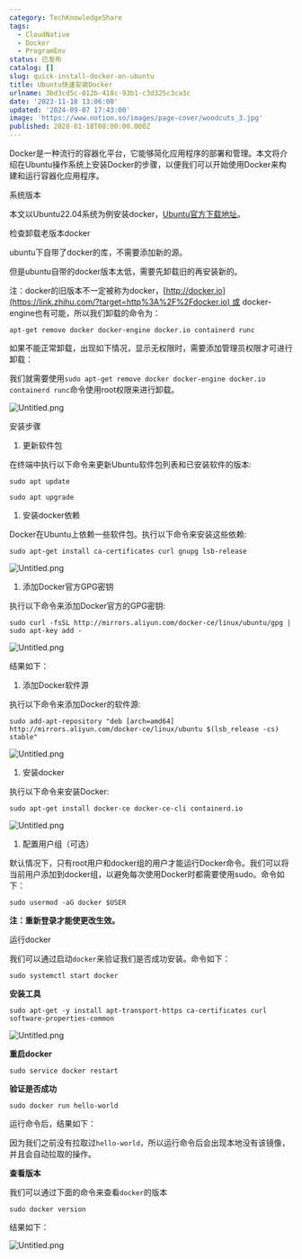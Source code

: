 ```yaml
---
category: TechKnowledgeShare
tags:
  - CloudNative
  - Docker
  - ProgramEnv
status: 已发布
catalog: []
slug: quick-install-docker-on-ubuntu
title: Ubuntu快速安装Docker
urlname: 3bd3cd5c-012b-418c-93b1-c3d325c3ca3c
date: '2023-11-18 13:06:00'
updated: '2024-09-07 17:43:00'
image: 'https://www.notion.so/images/page-cover/woodcuts_3.jpg'
published: 2020-01-18T08:00:00.000Z
---
```


Docker是一种流行的容器化平台，它能够简化应用程序的部署和管理。本文将介绍在Ubuntu操作系统上安装Docker的步骤，以便我们可以开始使用Docker来构建和运行容器化应用程序。


系统版本


本文以Ubuntu22.04系统为例安装docker，[Ubuntu官方下载地址](https://link.zhihu.com/?target=https%3A%2F%2Fubuntu.com%2Fdownload)。


检查卸载老版本docker


ubuntu下自带了docker的库，不需要添加新的源。


但是ubuntu自带的docker版本太低，需要先卸载旧的再安装新的。


注：docker的旧版本不一定被称为docker，[http://docker.io](https://link.zhihu.com/?target=http%3A%2F%2Fdocker.io) 或 docker-engine也有可能，所以我们卸载的命令为：


`apt-get remove docker docker-engine docker.io containerd runc`


如果不能正常卸载，出现如下情况，显示无权限时，需要添加管理员权限才可进行卸载：


我们就需要使用`sudo apt-get remove docker docker-engine docker.io containerd runc`命令使用root权限来进行卸载。


![Untitled.png](https://prod-files-secure.s3.us-west-2.amazonaws.com/5d24fe63-e567-4804-86f9-9fdc62e13082/39952d0f-7851-4550-b715-72a33876c773/Untitled.png?X-Amz-Algorithm=AWS4-HMAC-SHA256&X-Amz-Content-Sha256=UNSIGNED-PAYLOAD&X-Amz-Credential=ASIAZI2LB466QWX5AOJM%2F20250220%2Fus-west-2%2Fs3%2Faws4_request&X-Amz-Date=20250220T053744Z&X-Amz-Expires=3600&X-Amz-Security-Token=IQoJb3JpZ2luX2VjEI7%2F%2F%2F%2F%2F%2F%2F%2F%2F%2FwEaCXVzLXdlc3QtMiJHMEUCIQDnGJ6FVPfyRdsKoIgvEtLDILLTexndU%2BjISYXSHAmiUAIgRH8UzGp2a%2BFI6IwPZFtesbxY%2FWkIRcHNuk%2BtXLLH5hkqiAQIt%2F%2F%2F%2F%2F%2F%2F%2F%2F%2F%2FARAAGgw2Mzc0MjMxODM4MDUiDDx%2FbEq%2BWQOt3I%2BKIircA6q%2Fl1ECsxktuicc8LjIC%2BjnoitC%2FUU7Hdb03vPbPJksU2zwIufpo67XH6G%2FbOuL5Xs5GqlFb%2FZDuFVqbWNqhLg5%2FcLKnJbFEgw97cq3HWyA8m25%2Fig7h4bQ6dQzo7Z5L57MQ2TQNs6K5CdB4KUIIlcr2%2BClVqdQ443Yr62PsuBCeZe9H3RsHRsSLZRvL5v4GdNs77PlHNXWjjLW1dYjlxA4WnLqcWHHEqpZWarE37Q%2BLcgx6MPY%2FKdHGh%2B1u%2Bn5shGK0rJj%2F9NPdZNHTsKdF7Dokig5EGS%2BV1F%2F1%2Foa7OxYZ3MIBES%2F%2BraOSlpMZ5RQOCMS%2FKIQAOXaHGWlQwIdhoF65vQrrHxtLOIfF%2F1MD2o%2FWZMU77yqOhArgfKGF6a%2BFwef3csIq%2B1qQbV3tQt69LtfEAvY9L7Ty1DK2YQ1pG4OxzSAM2hxDjOSKO635UbZtH3L6VnWKb9r%2BHUrwnmvV2%2Fb8f2i7lZY7dITN%2Fz5cL5r%2Fq8sk8q9btd9L9lyKe6E%2BM%2FeIqLKTBpB66wQJRYskN4UAM9Ivd6zzdZW9%2FAXoShK9xWQmOGRKxCRQ%2BMtPIw1jwXSk%2FsIzTpHpL5L5aR4PIz2ji5XF0nOifTzl57%2BEokfbIYmB7xWAyRRkbHVMJT92r0GOqUBxcYdxUlGCeWnbUuqgQJK9pTe1eO4fugKqqpn2GHzKgiHJGRL5E8wWvmSOy2dJY8EjNPFgVwYLZGcRLxgneqU9bNAaSJfXG7w7Sm%2BE4mqgdoRm0zG07Jn1qbOpGmJ9SObLU9bRiAkDdqvXR%2BGXJaOaPKDPoPx%2FohU6BylrVaEyrbXTzgT6%2F3mbxIKV7eddWybiA7MFwWLc3q4CgR9RQT50QWLa4Cx&X-Amz-Signature=2d03f85da1b920223f35ebf0ce6e9d1c4dea7f51b6872a80926182a36f356e3a&X-Amz-SignedHeaders=host&x-id=GetObject)


安装步骤

1. 更新软件包

在终端中执行以下命令来更新Ubuntu软件包列表和已安装软件的版本:


`sudo apt update`


`sudo apt upgrade`

1. 安装docker依赖

Docker在Ubuntu上依赖一些软件包。执行以下命令来安装这些依赖:


`sudo apt-get install ca-certificates curl gnupg lsb-release`


![Untitled.png](https://prod-files-secure.s3.us-west-2.amazonaws.com/5d24fe63-e567-4804-86f9-9fdc62e13082/b5a549a8-6621-4824-a151-93e8b0592f14/Untitled.png?X-Amz-Algorithm=AWS4-HMAC-SHA256&X-Amz-Content-Sha256=UNSIGNED-PAYLOAD&X-Amz-Credential=ASIAZI2LB466QWX5AOJM%2F20250220%2Fus-west-2%2Fs3%2Faws4_request&X-Amz-Date=20250220T053744Z&X-Amz-Expires=3600&X-Amz-Security-Token=IQoJb3JpZ2luX2VjEI7%2F%2F%2F%2F%2F%2F%2F%2F%2F%2FwEaCXVzLXdlc3QtMiJHMEUCIQDnGJ6FVPfyRdsKoIgvEtLDILLTexndU%2BjISYXSHAmiUAIgRH8UzGp2a%2BFI6IwPZFtesbxY%2FWkIRcHNuk%2BtXLLH5hkqiAQIt%2F%2F%2F%2F%2F%2F%2F%2F%2F%2F%2FARAAGgw2Mzc0MjMxODM4MDUiDDx%2FbEq%2BWQOt3I%2BKIircA6q%2Fl1ECsxktuicc8LjIC%2BjnoitC%2FUU7Hdb03vPbPJksU2zwIufpo67XH6G%2FbOuL5Xs5GqlFb%2FZDuFVqbWNqhLg5%2FcLKnJbFEgw97cq3HWyA8m25%2Fig7h4bQ6dQzo7Z5L57MQ2TQNs6K5CdB4KUIIlcr2%2BClVqdQ443Yr62PsuBCeZe9H3RsHRsSLZRvL5v4GdNs77PlHNXWjjLW1dYjlxA4WnLqcWHHEqpZWarE37Q%2BLcgx6MPY%2FKdHGh%2B1u%2Bn5shGK0rJj%2F9NPdZNHTsKdF7Dokig5EGS%2BV1F%2F1%2Foa7OxYZ3MIBES%2F%2BraOSlpMZ5RQOCMS%2FKIQAOXaHGWlQwIdhoF65vQrrHxtLOIfF%2F1MD2o%2FWZMU77yqOhArgfKGF6a%2BFwef3csIq%2B1qQbV3tQt69LtfEAvY9L7Ty1DK2YQ1pG4OxzSAM2hxDjOSKO635UbZtH3L6VnWKb9r%2BHUrwnmvV2%2Fb8f2i7lZY7dITN%2Fz5cL5r%2Fq8sk8q9btd9L9lyKe6E%2BM%2FeIqLKTBpB66wQJRYskN4UAM9Ivd6zzdZW9%2FAXoShK9xWQmOGRKxCRQ%2BMtPIw1jwXSk%2FsIzTpHpL5L5aR4PIz2ji5XF0nOifTzl57%2BEokfbIYmB7xWAyRRkbHVMJT92r0GOqUBxcYdxUlGCeWnbUuqgQJK9pTe1eO4fugKqqpn2GHzKgiHJGRL5E8wWvmSOy2dJY8EjNPFgVwYLZGcRLxgneqU9bNAaSJfXG7w7Sm%2BE4mqgdoRm0zG07Jn1qbOpGmJ9SObLU9bRiAkDdqvXR%2BGXJaOaPKDPoPx%2FohU6BylrVaEyrbXTzgT6%2F3mbxIKV7eddWybiA7MFwWLc3q4CgR9RQT50QWLa4Cx&X-Amz-Signature=f27a97b1c13e224f278dc45e38bfce477ac8fcd089b86aa0e6151f6c23a69707&X-Amz-SignedHeaders=host&x-id=GetObject)

1. 添加Docker官方GPG密钥

执行以下命令来添加Docker官方的GPG密钥:


`sudo curl -fsSL http://mirrors.aliyun.com/docker-ce/linux/ubuntu/gpg | sudo apt-key add -`


![Untitled.png](https://prod-files-secure.s3.us-west-2.amazonaws.com/5d24fe63-e567-4804-86f9-9fdc62e13082/98014b5e-f5b7-4b16-804e-ab6917971bd3/Untitled.png?X-Amz-Algorithm=AWS4-HMAC-SHA256&X-Amz-Content-Sha256=UNSIGNED-PAYLOAD&X-Amz-Credential=ASIAZI2LB466QWX5AOJM%2F20250220%2Fus-west-2%2Fs3%2Faws4_request&X-Amz-Date=20250220T053744Z&X-Amz-Expires=3600&X-Amz-Security-Token=IQoJb3JpZ2luX2VjEI7%2F%2F%2F%2F%2F%2F%2F%2F%2F%2FwEaCXVzLXdlc3QtMiJHMEUCIQDnGJ6FVPfyRdsKoIgvEtLDILLTexndU%2BjISYXSHAmiUAIgRH8UzGp2a%2BFI6IwPZFtesbxY%2FWkIRcHNuk%2BtXLLH5hkqiAQIt%2F%2F%2F%2F%2F%2F%2F%2F%2F%2F%2FARAAGgw2Mzc0MjMxODM4MDUiDDx%2FbEq%2BWQOt3I%2BKIircA6q%2Fl1ECsxktuicc8LjIC%2BjnoitC%2FUU7Hdb03vPbPJksU2zwIufpo67XH6G%2FbOuL5Xs5GqlFb%2FZDuFVqbWNqhLg5%2FcLKnJbFEgw97cq3HWyA8m25%2Fig7h4bQ6dQzo7Z5L57MQ2TQNs6K5CdB4KUIIlcr2%2BClVqdQ443Yr62PsuBCeZe9H3RsHRsSLZRvL5v4GdNs77PlHNXWjjLW1dYjlxA4WnLqcWHHEqpZWarE37Q%2BLcgx6MPY%2FKdHGh%2B1u%2Bn5shGK0rJj%2F9NPdZNHTsKdF7Dokig5EGS%2BV1F%2F1%2Foa7OxYZ3MIBES%2F%2BraOSlpMZ5RQOCMS%2FKIQAOXaHGWlQwIdhoF65vQrrHxtLOIfF%2F1MD2o%2FWZMU77yqOhArgfKGF6a%2BFwef3csIq%2B1qQbV3tQt69LtfEAvY9L7Ty1DK2YQ1pG4OxzSAM2hxDjOSKO635UbZtH3L6VnWKb9r%2BHUrwnmvV2%2Fb8f2i7lZY7dITN%2Fz5cL5r%2Fq8sk8q9btd9L9lyKe6E%2BM%2FeIqLKTBpB66wQJRYskN4UAM9Ivd6zzdZW9%2FAXoShK9xWQmOGRKxCRQ%2BMtPIw1jwXSk%2FsIzTpHpL5L5aR4PIz2ji5XF0nOifTzl57%2BEokfbIYmB7xWAyRRkbHVMJT92r0GOqUBxcYdxUlGCeWnbUuqgQJK9pTe1eO4fugKqqpn2GHzKgiHJGRL5E8wWvmSOy2dJY8EjNPFgVwYLZGcRLxgneqU9bNAaSJfXG7w7Sm%2BE4mqgdoRm0zG07Jn1qbOpGmJ9SObLU9bRiAkDdqvXR%2BGXJaOaPKDPoPx%2FohU6BylrVaEyrbXTzgT6%2F3mbxIKV7eddWybiA7MFwWLc3q4CgR9RQT50QWLa4Cx&X-Amz-Signature=95f2350ca991644e603da84fa545449d62b030428f6b250450b2b24c9f7756a5&X-Amz-SignedHeaders=host&x-id=GetObject)


结果如下：

1. 添加Docker软件源

执行以下命令来添加Docker的软件源:


`sudo add-apt-repository "deb [arch=amd64] http://mirrors.aliyun.com/docker-ce/linux/ubuntu $(lsb_release -cs) stable"`


![Untitled.png](https://prod-files-secure.s3.us-west-2.amazonaws.com/5d24fe63-e567-4804-86f9-9fdc62e13082/7fc5bdbe-9d4c-48b8-ba03-3309380f47ba/Untitled.png?X-Amz-Algorithm=AWS4-HMAC-SHA256&X-Amz-Content-Sha256=UNSIGNED-PAYLOAD&X-Amz-Credential=ASIAZI2LB466QWX5AOJM%2F20250220%2Fus-west-2%2Fs3%2Faws4_request&X-Amz-Date=20250220T053744Z&X-Amz-Expires=3600&X-Amz-Security-Token=IQoJb3JpZ2luX2VjEI7%2F%2F%2F%2F%2F%2F%2F%2F%2F%2FwEaCXVzLXdlc3QtMiJHMEUCIQDnGJ6FVPfyRdsKoIgvEtLDILLTexndU%2BjISYXSHAmiUAIgRH8UzGp2a%2BFI6IwPZFtesbxY%2FWkIRcHNuk%2BtXLLH5hkqiAQIt%2F%2F%2F%2F%2F%2F%2F%2F%2F%2F%2FARAAGgw2Mzc0MjMxODM4MDUiDDx%2FbEq%2BWQOt3I%2BKIircA6q%2Fl1ECsxktuicc8LjIC%2BjnoitC%2FUU7Hdb03vPbPJksU2zwIufpo67XH6G%2FbOuL5Xs5GqlFb%2FZDuFVqbWNqhLg5%2FcLKnJbFEgw97cq3HWyA8m25%2Fig7h4bQ6dQzo7Z5L57MQ2TQNs6K5CdB4KUIIlcr2%2BClVqdQ443Yr62PsuBCeZe9H3RsHRsSLZRvL5v4GdNs77PlHNXWjjLW1dYjlxA4WnLqcWHHEqpZWarE37Q%2BLcgx6MPY%2FKdHGh%2B1u%2Bn5shGK0rJj%2F9NPdZNHTsKdF7Dokig5EGS%2BV1F%2F1%2Foa7OxYZ3MIBES%2F%2BraOSlpMZ5RQOCMS%2FKIQAOXaHGWlQwIdhoF65vQrrHxtLOIfF%2F1MD2o%2FWZMU77yqOhArgfKGF6a%2BFwef3csIq%2B1qQbV3tQt69LtfEAvY9L7Ty1DK2YQ1pG4OxzSAM2hxDjOSKO635UbZtH3L6VnWKb9r%2BHUrwnmvV2%2Fb8f2i7lZY7dITN%2Fz5cL5r%2Fq8sk8q9btd9L9lyKe6E%2BM%2FeIqLKTBpB66wQJRYskN4UAM9Ivd6zzdZW9%2FAXoShK9xWQmOGRKxCRQ%2BMtPIw1jwXSk%2FsIzTpHpL5L5aR4PIz2ji5XF0nOifTzl57%2BEokfbIYmB7xWAyRRkbHVMJT92r0GOqUBxcYdxUlGCeWnbUuqgQJK9pTe1eO4fugKqqpn2GHzKgiHJGRL5E8wWvmSOy2dJY8EjNPFgVwYLZGcRLxgneqU9bNAaSJfXG7w7Sm%2BE4mqgdoRm0zG07Jn1qbOpGmJ9SObLU9bRiAkDdqvXR%2BGXJaOaPKDPoPx%2FohU6BylrVaEyrbXTzgT6%2F3mbxIKV7eddWybiA7MFwWLc3q4CgR9RQT50QWLa4Cx&X-Amz-Signature=12ba3a55cc3bd81cf2d91d2aaa0b0ea8cdf773278ae2644c6b2db219e7fd9d57&X-Amz-SignedHeaders=host&x-id=GetObject)

1. 安装docker

执行以下命令来安装Docker:


`sudo apt-get install docker-ce docker-ce-cli containerd.io`


![Untitled.png](https://prod-files-secure.s3.us-west-2.amazonaws.com/5d24fe63-e567-4804-86f9-9fdc62e13082/d5ede442-ffc5-49c3-a76a-76559a797244/Untitled.png?X-Amz-Algorithm=AWS4-HMAC-SHA256&X-Amz-Content-Sha256=UNSIGNED-PAYLOAD&X-Amz-Credential=ASIAZI2LB466QWX5AOJM%2F20250220%2Fus-west-2%2Fs3%2Faws4_request&X-Amz-Date=20250220T053744Z&X-Amz-Expires=3600&X-Amz-Security-Token=IQoJb3JpZ2luX2VjEI7%2F%2F%2F%2F%2F%2F%2F%2F%2F%2FwEaCXVzLXdlc3QtMiJHMEUCIQDnGJ6FVPfyRdsKoIgvEtLDILLTexndU%2BjISYXSHAmiUAIgRH8UzGp2a%2BFI6IwPZFtesbxY%2FWkIRcHNuk%2BtXLLH5hkqiAQIt%2F%2F%2F%2F%2F%2F%2F%2F%2F%2F%2FARAAGgw2Mzc0MjMxODM4MDUiDDx%2FbEq%2BWQOt3I%2BKIircA6q%2Fl1ECsxktuicc8LjIC%2BjnoitC%2FUU7Hdb03vPbPJksU2zwIufpo67XH6G%2FbOuL5Xs5GqlFb%2FZDuFVqbWNqhLg5%2FcLKnJbFEgw97cq3HWyA8m25%2Fig7h4bQ6dQzo7Z5L57MQ2TQNs6K5CdB4KUIIlcr2%2BClVqdQ443Yr62PsuBCeZe9H3RsHRsSLZRvL5v4GdNs77PlHNXWjjLW1dYjlxA4WnLqcWHHEqpZWarE37Q%2BLcgx6MPY%2FKdHGh%2B1u%2Bn5shGK0rJj%2F9NPdZNHTsKdF7Dokig5EGS%2BV1F%2F1%2Foa7OxYZ3MIBES%2F%2BraOSlpMZ5RQOCMS%2FKIQAOXaHGWlQwIdhoF65vQrrHxtLOIfF%2F1MD2o%2FWZMU77yqOhArgfKGF6a%2BFwef3csIq%2B1qQbV3tQt69LtfEAvY9L7Ty1DK2YQ1pG4OxzSAM2hxDjOSKO635UbZtH3L6VnWKb9r%2BHUrwnmvV2%2Fb8f2i7lZY7dITN%2Fz5cL5r%2Fq8sk8q9btd9L9lyKe6E%2BM%2FeIqLKTBpB66wQJRYskN4UAM9Ivd6zzdZW9%2FAXoShK9xWQmOGRKxCRQ%2BMtPIw1jwXSk%2FsIzTpHpL5L5aR4PIz2ji5XF0nOifTzl57%2BEokfbIYmB7xWAyRRkbHVMJT92r0GOqUBxcYdxUlGCeWnbUuqgQJK9pTe1eO4fugKqqpn2GHzKgiHJGRL5E8wWvmSOy2dJY8EjNPFgVwYLZGcRLxgneqU9bNAaSJfXG7w7Sm%2BE4mqgdoRm0zG07Jn1qbOpGmJ9SObLU9bRiAkDdqvXR%2BGXJaOaPKDPoPx%2FohU6BylrVaEyrbXTzgT6%2F3mbxIKV7eddWybiA7MFwWLc3q4CgR9RQT50QWLa4Cx&X-Amz-Signature=ef200f6a1a5ae1269fb3c6957f199b369c10a0f0a1cd3ed862481c198c513c62&X-Amz-SignedHeaders=host&x-id=GetObject)

1. 配置用户组（可选）

默认情况下，只有root用户和docker组的用户才能运行Docker命令。我们可以将当前用户添加到docker组，以避免每次使用Docker时都需要使用sudo。命令如下：


`sudo usermod -aG docker $USER`


**注：重新登录才能使更改生效。**


运行docker


我们可以通过启动`docker`来验证我们是否成功安装。命令如下：


`sudo systemctl start docker`


**安装工具**


`sudo apt-get -y install apt-transport-https ca-certificates curl software-properties-common`


![Untitled.png](https://prod-files-secure.s3.us-west-2.amazonaws.com/5d24fe63-e567-4804-86f9-9fdc62e13082/0c3615c1-94db-46f5-9743-68bb221a9964/Untitled.png?X-Amz-Algorithm=AWS4-HMAC-SHA256&X-Amz-Content-Sha256=UNSIGNED-PAYLOAD&X-Amz-Credential=ASIAZI2LB466QWX5AOJM%2F20250220%2Fus-west-2%2Fs3%2Faws4_request&X-Amz-Date=20250220T053744Z&X-Amz-Expires=3600&X-Amz-Security-Token=IQoJb3JpZ2luX2VjEI7%2F%2F%2F%2F%2F%2F%2F%2F%2F%2FwEaCXVzLXdlc3QtMiJHMEUCIQDnGJ6FVPfyRdsKoIgvEtLDILLTexndU%2BjISYXSHAmiUAIgRH8UzGp2a%2BFI6IwPZFtesbxY%2FWkIRcHNuk%2BtXLLH5hkqiAQIt%2F%2F%2F%2F%2F%2F%2F%2F%2F%2F%2FARAAGgw2Mzc0MjMxODM4MDUiDDx%2FbEq%2BWQOt3I%2BKIircA6q%2Fl1ECsxktuicc8LjIC%2BjnoitC%2FUU7Hdb03vPbPJksU2zwIufpo67XH6G%2FbOuL5Xs5GqlFb%2FZDuFVqbWNqhLg5%2FcLKnJbFEgw97cq3HWyA8m25%2Fig7h4bQ6dQzo7Z5L57MQ2TQNs6K5CdB4KUIIlcr2%2BClVqdQ443Yr62PsuBCeZe9H3RsHRsSLZRvL5v4GdNs77PlHNXWjjLW1dYjlxA4WnLqcWHHEqpZWarE37Q%2BLcgx6MPY%2FKdHGh%2B1u%2Bn5shGK0rJj%2F9NPdZNHTsKdF7Dokig5EGS%2BV1F%2F1%2Foa7OxYZ3MIBES%2F%2BraOSlpMZ5RQOCMS%2FKIQAOXaHGWlQwIdhoF65vQrrHxtLOIfF%2F1MD2o%2FWZMU77yqOhArgfKGF6a%2BFwef3csIq%2B1qQbV3tQt69LtfEAvY9L7Ty1DK2YQ1pG4OxzSAM2hxDjOSKO635UbZtH3L6VnWKb9r%2BHUrwnmvV2%2Fb8f2i7lZY7dITN%2Fz5cL5r%2Fq8sk8q9btd9L9lyKe6E%2BM%2FeIqLKTBpB66wQJRYskN4UAM9Ivd6zzdZW9%2FAXoShK9xWQmOGRKxCRQ%2BMtPIw1jwXSk%2FsIzTpHpL5L5aR4PIz2ji5XF0nOifTzl57%2BEokfbIYmB7xWAyRRkbHVMJT92r0GOqUBxcYdxUlGCeWnbUuqgQJK9pTe1eO4fugKqqpn2GHzKgiHJGRL5E8wWvmSOy2dJY8EjNPFgVwYLZGcRLxgneqU9bNAaSJfXG7w7Sm%2BE4mqgdoRm0zG07Jn1qbOpGmJ9SObLU9bRiAkDdqvXR%2BGXJaOaPKDPoPx%2FohU6BylrVaEyrbXTzgT6%2F3mbxIKV7eddWybiA7MFwWLc3q4CgR9RQT50QWLa4Cx&X-Amz-Signature=400a5ea83d277db6c6eb17ef1440af0e4facb73f384df40fdeadbeedc388068d&X-Amz-SignedHeaders=host&x-id=GetObject)


**重启docker**


`sudo service docker restart`


**验证是否成功**


`sudo docker run hello-world`


运行命令后，结果如下：


因为我们之前没有拉取过`hello-world`，所以运行命令后会出现本地没有该镜像，并且会自动拉取的操作。


**查看版本**


我们可以通过下面的命令来查看`docker`的版本


`sudo docker version`


结果如下：


![Untitled.png](https://prod-files-secure.s3.us-west-2.amazonaws.com/5d24fe63-e567-4804-86f9-9fdc62e13082/efdb509a-3c1e-41a3-91ee-a1bd88793688/Untitled.png?X-Amz-Algorithm=AWS4-HMAC-SHA256&X-Amz-Content-Sha256=UNSIGNED-PAYLOAD&X-Amz-Credential=ASIAZI2LB466QWX5AOJM%2F20250220%2Fus-west-2%2Fs3%2Faws4_request&X-Amz-Date=20250220T053744Z&X-Amz-Expires=3600&X-Amz-Security-Token=IQoJb3JpZ2luX2VjEI7%2F%2F%2F%2F%2F%2F%2F%2F%2F%2FwEaCXVzLXdlc3QtMiJHMEUCIQDnGJ6FVPfyRdsKoIgvEtLDILLTexndU%2BjISYXSHAmiUAIgRH8UzGp2a%2BFI6IwPZFtesbxY%2FWkIRcHNuk%2BtXLLH5hkqiAQIt%2F%2F%2F%2F%2F%2F%2F%2F%2F%2F%2FARAAGgw2Mzc0MjMxODM4MDUiDDx%2FbEq%2BWQOt3I%2BKIircA6q%2Fl1ECsxktuicc8LjIC%2BjnoitC%2FUU7Hdb03vPbPJksU2zwIufpo67XH6G%2FbOuL5Xs5GqlFb%2FZDuFVqbWNqhLg5%2FcLKnJbFEgw97cq3HWyA8m25%2Fig7h4bQ6dQzo7Z5L57MQ2TQNs6K5CdB4KUIIlcr2%2BClVqdQ443Yr62PsuBCeZe9H3RsHRsSLZRvL5v4GdNs77PlHNXWjjLW1dYjlxA4WnLqcWHHEqpZWarE37Q%2BLcgx6MPY%2FKdHGh%2B1u%2Bn5shGK0rJj%2F9NPdZNHTsKdF7Dokig5EGS%2BV1F%2F1%2Foa7OxYZ3MIBES%2F%2BraOSlpMZ5RQOCMS%2FKIQAOXaHGWlQwIdhoF65vQrrHxtLOIfF%2F1MD2o%2FWZMU77yqOhArgfKGF6a%2BFwef3csIq%2B1qQbV3tQt69LtfEAvY9L7Ty1DK2YQ1pG4OxzSAM2hxDjOSKO635UbZtH3L6VnWKb9r%2BHUrwnmvV2%2Fb8f2i7lZY7dITN%2Fz5cL5r%2Fq8sk8q9btd9L9lyKe6E%2BM%2FeIqLKTBpB66wQJRYskN4UAM9Ivd6zzdZW9%2FAXoShK9xWQmOGRKxCRQ%2BMtPIw1jwXSk%2FsIzTpHpL5L5aR4PIz2ji5XF0nOifTzl57%2BEokfbIYmB7xWAyRRkbHVMJT92r0GOqUBxcYdxUlGCeWnbUuqgQJK9pTe1eO4fugKqqpn2GHzKgiHJGRL5E8wWvmSOy2dJY8EjNPFgVwYLZGcRLxgneqU9bNAaSJfXG7w7Sm%2BE4mqgdoRm0zG07Jn1qbOpGmJ9SObLU9bRiAkDdqvXR%2BGXJaOaPKDPoPx%2FohU6BylrVaEyrbXTzgT6%2F3mbxIKV7eddWybiA7MFwWLc3q4CgR9RQT50QWLa4Cx&X-Amz-Signature=ecb2e75e03455a7705bf15827be47b5307c8ef5c7e2f90caa23926aae6abf4b5&X-Amz-SignedHeaders=host&x-id=GetObject)

